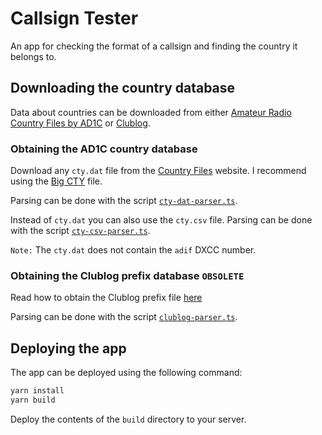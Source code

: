 # Callsign Tester

An app for checking the format of a callsign and finding the country it belongs to.

## Downloading the country database

Data about countries can be downloaded from either [Amateur Radio Country Files by AD1C](https://www.country-files.com/) or [Clublog](https://clublog.freshdesk.com/support/solutions/articles/54902-downloading-the-prefixes-and-exceptions-as-xml).

### Obtaining the AD1C country database

Download any `cty.dat` file from the [Country Files](https://www.country-files.com/) website. I recommend using the [Big CTY](https://www.country-files.com/big-cty/) file.

Parsing can be done with the script [`cty-dat-parser.ts`](./scripts/cty-dat-parser.ts).

Instead of `cty.dat` you can also use the `cty.csv` file. Parsing can be done with the script [`cty-csv-parser.ts`](./scripts/cty-csv-parser.ts).

`Note:` The `cty.dat` does not contain the `adif` DXCC number.

### Obtaining the Clublog prefix database `OBSOLETE`

Read how to obtain the Clublog prefix file [here](https://clublog.freshdesk.com/support/solutions/articles/54902-downloading-the-prefixes-and-exceptions-as-xml)

Parsing can be done with the script [`clublog-parser.ts`](./scripts/clublog-parser.ts).

## Deploying the app

The app can be deployed using the following command:

```bash
yarn install
yarn build
```

Deploy the contents of the `build` directory to your server.
